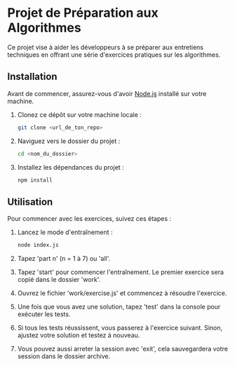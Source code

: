 # Projet de Préparation aux Algorithmes

Ce projet vise à aider les développeurs à se préparer aux entretiens techniques en offrant une série d'exercices pratiques sur les algorithmes.

## Installation

Avant de commencer, assurez-vous d'avoir [Node.js](https://nodejs.org/) installé sur votre machine.

1. Clonez ce dépôt sur votre machine locale :

   ```sh
   git clone <url_de_ton_repo>
    ```

2. Naviguez vers le dossier du projet :

    ```sh
    cd <nom_du_dossier>
    ```

3. Installez les dépendances du projet :

    ```sh
    npm install
    ```

## Utilisation

Pour commencer avec les exercices, suivez ces étapes :

1. Lancez le mode d'entraînement :

    ```sh
    node index.js
    ```

2. Tapez 'part n' (n = 1 à 7) ou 'all'.

3. Tapez 'start' pour commencer l'entraînement. Le premier exercice sera copié dans le dossier 'work'.

4. Ouvrez le fichier 'work/exercise.js' et commencez à résoudre l'exercice.

5. Une fois que vous avez une solution, tapez 'test' dans la console pour exécuter les tests.

6. Si tous les tests réussissent, vous passerez à l'exercice suivant. Sinon, ajustez votre solution et testez à nouveau.

7. Vous pouvez aussi arreter la session avec 'exit', cela sauvegardera votre session dans le dossier archive.
